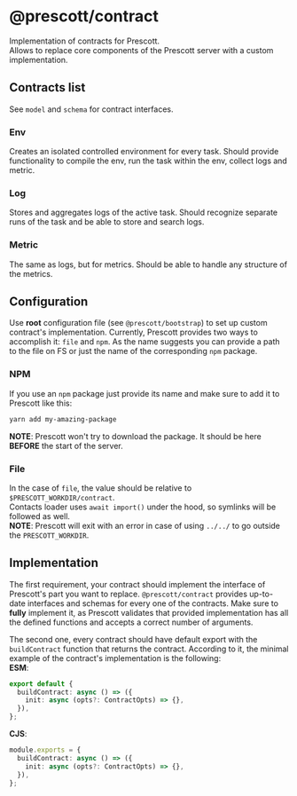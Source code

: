 # @prescott/contract
Implementation of contracts for Prescott.\
Allows to replace core components of the Prescott server with a custom implementation.

## Contracts list
See `model` and `schema` for contract interfaces.

### Env
Creates an isolated controlled environment for every task. Should provide
functionality to compile the env, run the task within the env, collect logs and metric.

### Log
Stores and aggregates logs of the active task. Should recognize separate runs of the task
and be able to store and search logs.

### Metric
The same as logs, but for metrics. Should be able to handle any structure of the metrics.

## Configuration
Use **root** configuration file (see `@prescott/bootstrap`) to set up custom contract's implementation. 
Currently, Prescott provides two ways to accomplish it: `file` and `npm`.
As the name suggests you can provide a path to the file on FS or just the name of the corresponding `npm` package.

### NPM
If you use an `npm` package just provide its name and make sure to add it to Prescott like this:
```sh
yarn add my-amazing-package
```
**NOTE**: Prescott won't try to download the package. It should be here **BEFORE** the start of the server.

### File
In the case of `file`, the value should be relative to `$PRESCOTT_WORKDIR/contract`.\
Contacts loader uses `await import()` under the hood, so symlinks will be followed as well.\
**NOTE**: Prescott will exit with an error in case of using `../../` to go outside the `PRESCOTT_WORKDIR`.

## Implementation
The first requirement, your contract should implement the interface of Prescott's part you want to replace.
`@prescott/contract` provides up-to-date interfaces and schemas for every one of the contracts.
Make sure to **fully** implement it, as Prescott validates that provided implementation has all the
defined functions and accepts a correct number of arguments.

The second one, every contract should have default export with the `buildContract` function that returns the contract.
According to it, the minimal example of the contract's implementation is the following:\
**ESM**:
```ts
export default {
  buildContract: async () => ({
    init: async (opts?: ContractOpts) => {},
  }),
};
```
**CJS**:
```ts
module.exports = {
  buildContract: async () => ({
    init: async (opts?: ContractOpts) => {},
  }),
};
```
